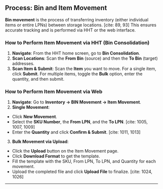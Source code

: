 ## Process: Bin and Item Movement

**Bin movement** is the process of transferring inventory (either individual items or entire LPNs) between storage locations. [cite: 89, 93] This ensures accurate tracking and is performed via HHT or the web interface. 

### How to Perform Item Movement via HHT (Bin Consolidation)

1. **Navigate**: From the HHT home screen, go to **Bin Consolidation**. 
2. **Scan Locations**: Scan the **From Bin** (source) and then the **To Bin** (target) addresses. 
3. **Scan Item & Submit**: Scan the **Item** you want to move. For a single item, click **Submit**. For multiple items, toggle the **Bulk** option, enter the quantity, and then submit. 

### How to Perform Item Movement via Web

1. **Navigate**: Go to **Inventory → BIN Movement → Item Movement**. 
2. **Single Movement**:
  * Click **New Movement**. 
  * Select the **SKU Number**, the **From LPN**, and the **To LPN**. [cite: 1005, 1007, 1009]
  * Enter the **Quantity** and click **Confirm & Submit**. [cite: 1011, 1013]
3. **Bulk Movement via Upload**:
  * Click the **Upload** button on the Item Movement page. 
  * Click **Download Format** to get the template. 
  * Fill the template with the SKU, From LPN, To LPN, and Quantity for each movement. 
  * Upload the completed file and click **Upload File** to finalize. [cite: 1024, 1026]

---